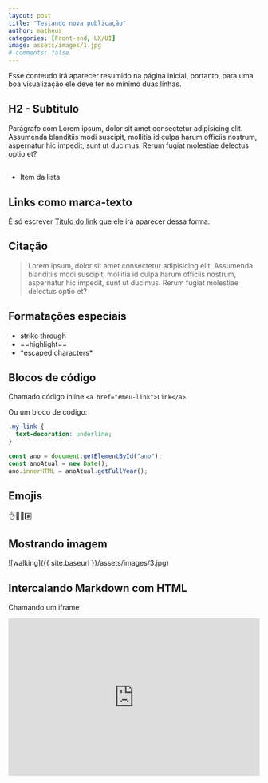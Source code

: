 ```yaml
---
layout: post
title: "Testando nova publicação"
author: matheus
categories: [Front-end, UX/UI]
image: assets/images/1.jpg
# comments: false
---
```


Esse conteudo irá aparecer resumido na página inicial, portanto,
para uma boa visualização ele deve ter no mínimo duas linhas.

## H2 - Subtitulo

Parágrafo com Lorem ipsum, dolor sit amet consectetur adipisicing elit. Assumenda blanditiis modi suscipit, mollitia id culpa harum officiis nostrum, aspernatur hic impedit, sunt ut ducimus. Rerum fugiat molestiae delectus optio et?

##

- Item da lista

## Links como marca-texto

É só escrever [Título do link][link-variavel] que ele irá aparecer dessa forma.

[link-variavel]: https://matheuscostadesign.github.io/

## Citação

> Lorem ipsum, dolor sit amet consectetur adipisicing elit. Assumenda blanditiis modi suscipit, mollitia id culpa harum officiis nostrum, aspernatur hic impedit, sunt ut ducimus. Rerum fugiat molestiae delectus optio et?

## Formatações especiais

- ~~strike through~~
- ==highlight==
- \*escaped characters\*

## Blocos de código

Chamado código inline `<a href="#meu-link">Link</a>`.

Ou um bloco de código:

```css
.my-link {
  text-decoration: underline;
}
```

```js
const ano = document.getElementById("ano");
const anoAtual = new Date();
ano.innerHTML = anoAtual.getFullYear();
```

## Emojis

👌🙆‍♀️#️⃣

## Mostrando imagem

![walking]({{ site.baseurl }}/assets/images/3.jpg)

## Intercalando Markdown com HTML

Chamando um iframe

<p><iframe style="width:100%;" height="315" src="https://www.youtube.com/embed/Cniqsc9QfDo?rel=0&amp;showinfo=0" frameborder="0" allowfullscreen></iframe></p>

